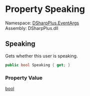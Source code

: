# Property Speaking

Namespace: [DSharpPlus.EventArgs](DSharpPlus.EventArgs.md)  
Assembly: DSharpPlus.dll

## <a id="DSharpPlus_EventArgs_UserSpeakingEventArgs_Speaking"></a>Speaking

Gets whether this user is speaking.

```csharp
public bool Speaking { get; }
```

### Property Value

[bool](https://learn.microsoft.com/dotnet/api/system.boolean)

